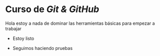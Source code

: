 # Curso de _Git & GitHub_

Hola estoy a nada de dominar las herramientas básicas para empezar a trabajar

- Estoy listo

* Seguimos haciendo pruebas
